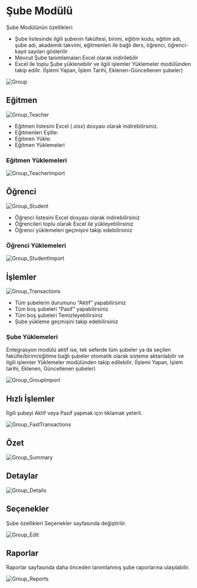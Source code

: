 # Şube Modülü

Şube Modülünün özellikleri:

* Şube listesinde ilgili şubenin fakültesi, birimi, eğitim kodu, eğitim adı, şube adı, akademik takvimi, eğitmenleri ile bağlı ders, öğrenci, öğrenci-kayıt sayıları gösterilir
* Mevcut Şube tanımlamaları Excel olarak indirilebilir
* Excel ile toplu Şube yüklenebilir ve ilgili işlemler Yüklemeler modülünden takip edilir. (İşlemi Yapan, İşlem Tarihi, Eklenen-Güncellenen şubeler)

![Group](/docs.toltekcampus.com/media/modules/group/group.png)

## Eğitmen

![Group_Teacher](/docs.toltekcampus.com/media/modules/group/group_teacher.png)

* Eğitmen listesini Excel (.xlsx) dosyası olarak indirebilirsiniz.
* Eğitmenleri Eşitle:
* Eğitmen Yükle:
* Eğitmen Yüklemeleri

### Eğitmen Yüklemeleri

![Group_TeacherImport](/docs.toltekcampus.com/media/modules/group/group_teacherimport.png)

## Öğrenci

![Group_Student](/docs.toltekcampus.com/media/modules/group/group_student.png)

* Öğrenci listesini Excel dosyası olarak indirebilirsiniz
* Öğrencileri toplu olarak Excel ile yükleyebilirsiniz
* Öğrenci yüklemeleri geçmişini takip edebilirsiniz

### Öğrenci Yüklemeleri

![Group_StudentImport](/docs.toltekcampus.com/media/modules/group/group_studentimport.png)

## İşlemler

![Group_Transactions](/docs.toltekcampus.com/media/modules/group/group_transactions.png)

* Tüm şubelerin durumunu “Aktif” yapabilirsiniz
* Tüm boş şubeleri “Pasif” yapabilirsiniz
* Tüm boş şubeleri Temizleyebilirsiniz
* Şube yükleme geçmişini takip edebilirsiniz

### Şube Yüklemeleri

Entegrasyon modülü aktif ise, tek seferde tüm şubeler ya da seçilen fakülte/birim/eğitime bağlı şubeler otomatik olarak sisteme aktarılabilir ve ilgili işlemler Yüklemeler modülünden takip edilebilir. (İşlemi Yapan, İşlem tarihi, Eklenen, Güncellenen şubeler)

![Group_GroupImport](/docs.toltekcampus.com/media/modules/group/group_groupimport.png)

## Hızlı İşlemler

İlgili şubeyi Aktif veya Pasif yapmak için tıklamak yeterli.

![Group_FastTransactions](/docs.toltekcampus.com/media/modules/group/group_fasttransactions.png)

## Özet

![Group_Summary](/docs.toltekcampus.com/media/modules/group/group_summary.png)

## Detaylar

![Group_Details](/docs.toltekcampus.com/media/modules/group/group_details.png)

## Seçenekler

Şube özellikleri Seçenekler sayfasında değiştirilir.

![Group_Edit](/docs.toltekcampus.com/media/modules/group/group_edit.png)

## Raporlar

Raporlar sayfasında daha önceden tanımlanmış şube raporlarına ulaşılabilir.

![Group_Reports](/docs.toltekcampus.com/media/modules/group/group_reports.png)
